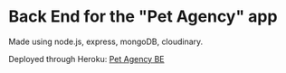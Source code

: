 # Back End for the "Pet Agency" app 

Made using node.js, express, mongoDB, cloudinary. 

Deployed through Heroku: [Pet Agency BE](https://pet-agency-be.herokuapp.com)